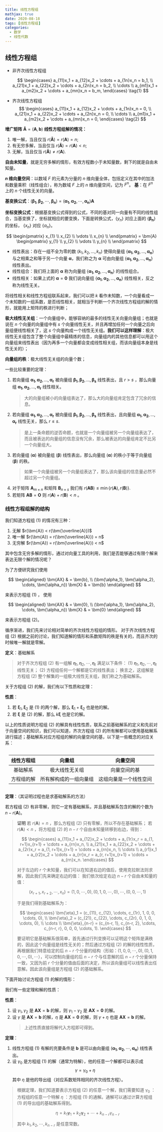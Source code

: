 ```yaml
---
title: 线性方程组
mathjax: true
date: 2020-08-18
tags: [线性方程组]
categories:
  - 数学
  - 线性代数
---
```


<style>
.center {
  width: auto;
  display: table;
  margin-left: auto;
  margin-right: auto;
}
// 图片居中
img {
    position: relative;
    left: 50%;
    transform: translateX(-50%);
}
</style>

## 线性方程组

- 非齐次线性方程组

  $$
  \begin{cases}
    a_{11}x_1 + a_{12}x_2 + \cdots + a_{1n}x_n = b_1, \\
    a_{21}x_1 + a_{22}x_2 + \cdots + a_{2n}x_n = b_2, \\
    \cdots \\
    a_{m1}x_1 + a_{m2}x_2 + \cdots + a_{mn}x_n = b_m,
  \end{cases} \tag{1}
  $$

- 齐次线性方程组
  $$
  \begin{cases}
    a_{11}x_1 + a_{12}x_2 + \cdots + a_{1n}x_n = 0, \\
    a_{21}x_1 + a_{22}x_2 + \cdots + a_{2n}x_n = 0, \\
    \cdots \\
    a_{m1}x_1 + a_{m2}x_2 + \cdots + a_{mn}x_n = 0,
   \end{cases} \tag{2}
  $$

**增广矩阵** $\bm{\tilde{A}} = (\bm{A}, \bm{b})$
**线性方程组解的情况：**

1. 唯一解，当且仅当 $r(\bm{\tilde{A}}) = r(\bm{A}) = n$;
2. 有无穷多解，当且仅当 $r(\bm{\tilde{A}}) = r(\bm{A}) \lt n$;
3. 无解，当且仅当 $r(\bm{\tilde{A}}) \neq r(\bm{A})$.

**自由未知量**，就是无穷多解的情形，有效方程数小于未知量数，剩下的就是自由未知量。

**$n$ 维向量空间**：以数域 $F$ 的元素为分量的 $n$ 维向量全体，包括定义在其中的加法和数量乘积（线性组合），称为数域 $F$ 上的 $n$ 维向量空间，记为 $F^n$。
**基**：在 $F^n$ 上的 $n$ 个线性无关的向量。

**基变换公式**：$(\bm{\beta_1}, \bm{\beta_2}, \cdots, \bm{\beta_n}) = (\bm{\alpha_1}, \bm{\alpha_2}, \cdots, \bm{\alpha_n}) \bm{A}$

**坐标变换公式**：根据基变换公式得到的公式，不同的基对同一向量有不同的线性组合，当基变换了，坐标就相应的要变换，下面是转换公式，$\{y_n\}$ 对应上面的 $\{\bm{\beta_n}\}$ 的坐标， $\{x_n\}$ 对应 $\{\alpha_n\}$。

$$
\begin{pmatrix}
x_{1} \\
x_{2} \\
\vdots \\
x_{n} \\
\end{pmatrix} =
\bm{A}
\begin{pmatrix}
y_{1} \\
y_{2} \\
\vdots \\
y_{n} \\
\end{pmatrix}
$$

- 线性表出：存在一组不全为零的数 $(k_1, k_2, \dots, k_n)$ 使得向量组 $\{\bm{\alpha_1}, \bm{\alpha_2}, \dots, \bm{\alpha_n}\}$ 与之相乘之和等于另一个向量 $\bm{\alpha}$，我们称之为 $\bm{\alpha}$ 可由向量组 $\{\bm{\alpha_1}, \bm{\alpha_2}, \dots, \bm{\alpha_n}\}$ 线性表出。
- 线性组合：我们将上面的 $\bm{\alpha}$ 称为向量组 $\{\bm{\alpha_1}, \bm{\alpha_2}, \dots, \bm{\alpha_n}\}$ 的线性组合。
- 线性相关：如果上式的 $\bm{\alpha} = \bm{0}$ 我们说向量组 $\{\bm{\alpha_1}, \bm{\alpha_2}, \dots, \bm{\alpha_n}\}$ 线性相关，反之称为线性无关。

将线性相关和线性方程组联系起来，我们可以把 $k$ 看作未知数，一个向量看成一个未知数的一组系数，是否线性相关，就相当于判断一个齐次线性方程组的解的情形，就能用上矩阵的秩进行判断；

**极大线性无关组**：一个向量组中，能够容纳的最多的线性无关向量向量组；也就是说在 $n$ 个向量的向量组中有 $s$ 个向量线性无关，并且再增加任何一个向量之后向量组便线性相关了，这 $s$ 个向量构成一个线性无关组。**我们可以这样理解**：极大线性无关组包含了整个向量组中最精炼的信息，向量组内的其他信息都可以用这个向量组来线性表出（因为再多一个向量都会变成线性相关组，而该向量组本身是线性无关的）；

**向量组的秩**：极大线性无关组的向量个数；

一些比较重要的定理：

1. 若向量组 $\bm{\alpha_1}, \bm{\alpha_2}, \dots, \bm{\alpha_r}$ 被向量组 $\bm{\beta_1}, \bm{\beta_2}, \dots, \bm{\beta_s}$ 线性表出，且 $r \gt s$ ，那么向量组 $\bm{\alpha_1}, \bm{\alpha_2}, \dots, \bm{\alpha_r}$ 线性相关。
   > 大的向量组被小的向量组表达了，那么大的向量组肯定包含了冗余的信息。
2. 若向量组 $\bm{\alpha_1}, \bm{\alpha_2}, \dots, \bm{\alpha_r}$ 被向量组 $\bm{\beta_1}, \bm{\beta_2}, \dots, \bm{\beta_s}$ 线性表出，且向量组 $\bm{\alpha_1}, \bm{\alpha_2}, \dots, \bm{\alpha_r}$ 线性无关，那么 $r \leqslant s$.
   > 是上一条命题的逆否命题，也就是一个向量组被另一个向量组表达了，而且被表达的向量组的信息没有冗余，那么被表达的向量组肯定不比另一个向量组大。
3. 若向量组 $(\bm{\alpha})$ 被向量组 $(\bm{\beta})$ 线性表出，那么向量组 $(\bm{\alpha})$ 的秩小于等于向量组 $(\bm{\beta})$ 的秩。
   > 如果一个向量组被另一个向量组表达了，那么该向量组的信息量必然不超过另一个向量组。
4. 对于矩阵 $\bm{A}_{m \times n}$ 和矩阵 $\bm{B}_{n \times s}$ 我们有 $r(\bm{AB}) \leqslant \min \{r(\bm{A}), r(\bm{B})\}$.
5. 若矩阵 $\bm{A}\bm{B} = \bm{O}$ 则 $r(\bm{A}) + r(\bm{B}) \lt n$ 。

### 线性方程组解的结构

我们知道方程组 $(1)$ 的情况有三种：

1. 无解 $r(\bm{A}) < r(\bm{\overline{A}})$
2. 唯一解 $r(\bm{A}) = r(\bm{\overline{A}}) = n$
3. 无穷解 $r(\bm{A}) = r(\bm{\overline{A}}) < n$

其中包含无穷多解的情形，通过对向量工具的利用，我们是否能够通过有限个解来表达无限个解的情况呢？

为了方便研究我们使用

$$
\begin{aligned}
\bm{AX} & = \bm{b}, \\
(\bm{\alpha_1}, \bm{\alpha_2}, \cdots, \bm{\alpha_n}) \bm{X} & = \bm{b}
\end{aligned}
$$

来表示方程组 $(1)$ ，
使用

$$
\begin{aligned}
\bm{AX} & = \bm{0}, \\
(\bm{\alpha_1}, \bm{\alpha_2}, \cdots, \bm{\alpha_n}) \bm{X} & = \bm{0}
\end{aligned}
$$

来表示方程组 $(2)$。

循序渐进，我们先来讨论相对简单的齐次线性方程组的情形。
对于齐次线性方程组 $(2)$ 根据之前的讨论，我们知道解的情形和系数矩阵的秩是有关的，而且齐次的时候唯一解就是零解。

**定义**：基础解系

> 对于齐次方程组 $(2)$ 有一组解 $\bm{\eta}_1, \bm{\eta}_2, \cdots, \bm{\eta}_t$ 满足以下条件：
> $(1)$ $\bm{\eta}_1, \bm{\eta}_2, \cdots, \bm{\eta}_t$ 线性无关；
> $(2)$ 方程组任何一个解都是它的线性表出；
> 换言之，这组解是方程组 $(2)$ 整个解集的一组极大线性无关组，我们称之为基础解系。

关于方程组 $(2)$ 的解，我们有以下性质和定理：

**性质**：

1. 若 $\bm{\xi}_1, \bm{\xi}_2$ 是 $(1)$ 的两个解，那么 $\bm{\xi}_1 + \bm{\xi}_2$ 也是他的解。
2. 若 $\bm{\xi}$ 是 $(2)$ 的解，那么 $k\bm{\xi}$ 也是它的解。

以上的性质说明方程组 $(2)$ 的解具有线性性质，联系之前基础解系的定义和先前对于向量空间的知识，我们可以知道，齐次方程组 $(2)$ 的所有解都可以使用基础解系进行描述；基础解系对应方程组的解的向量空间的基，以下是一些概念的对应关系：

<div class="center">

| 线性方程组 |         向量组         |        向量空间        |
| :--------: | :--------------------: | :--------------------: |
|  基础解系  |     极大线性无关组     |      向量空间的基      |
| 方程组的解 | 所有解构成的一组向量组 | 这组向量是一个线性空间 |

</div>

**定理**：（其证明过程也是求基础解系的方法）

若方程组 $(2)$ 有非零解，则它一定有基础解系，并且基础解系包含的解的个数为 $n - r(\bm{A})$。

> **证明**
> 若 $r(\bm{A}) = n$ ，那么方程组 $(2)$ 只有零解，所以不存在基础解系；
> 若 $r(\bm{A}) < n$ ，将方程组 $(2)$ 的 $n - r$ 个自由未知量转移到右边，得到：
>
> $$
> \begin{cases}
> a_{11}x_1 + a_{12}x_2 + \cdots + a_{1r}x_r = a_{1, r+1}x_{r+1} + \cdots + a_{rn}x_n, \\
> a_{21}x_1 + a_{22}x_2 + \cdots + a_{2r}x_r = a_{1, r+1}x_{r+1} + \cdots + a_{rn}x_n, \\
> \cdots \\
> a_{r1}x_1 + a_{r2}x_2 + \cdots + a_{rr}x_r = a_{r, r+1}x_{r+1} + \cdots + a_{rn}x_n.
> \end{cases}
> $$
>
> 对于左边的 $r$ 个未知量，我们可以在知道右边的值后，使用克拉默法则求解，因此我们先来确定右边的值：
> 我们依次给定右边 $n - r$ 个自由未知量的值：
>
> $$
> (x_{r+1}, x_{r+2}, \cdots, x_{n}) = (1, 0, \cdots, 0), (0, 1, 0, \cdots, 0), \cdots, (0, 0, \cdots, 1)
> $$
>
> 于是我们得到基础解系为：
>
> $$
> \begin{cases}
> \bm{\eta}_1 = (c_{11}, c_{12}, \cdots, c_{1r}, 1, 0, 0, \cdots, 0), \\
> \bm{\eta}_2 = (c_{21}, c_{22}, \cdots, c_{2r}, 0, 1, 0, \cdots, 0), \\
> \cdots \\
> \bm{\eta}_{n-r} = (c_{n-r, 1}, c_{n-r, 2}, \cdots, c_{n-r, r}, 0, 0, 0, \cdots, 1).
> \end{cases}
> $$
>
> 要证明它是基础解系很简单，首先通过行列变换可以证明这个矩阵是满秩的，因此这个向量组是线性无关的；然后通过方程组 $(2)$ 的解的线性性质，再根据我们特意给定的后 $n - r$ 个分量的结构（形如：$(1, 0, 0, \cdots, 0), (0, 1, 0, \cdots, 0), \cdots$），可以控制向量组的后 $n - r$ 个与任意解的后 $n - r$ 个分量保持一致，又因为前 $r$ 个分量的值由后面的决定，所以该向量组可以线性表出任意解。因此该向量组是方程组 $(2)$ 的基础解系。

下面开始讨论方程组 $(1)$ 的解的情形：

我们有一些定理和解的性质：

**性质**：

1. 设 $\gamma_1, \gamma_2$ 是 $\bm{AX} = \bm{b}$ 的解，则 $\gamma_1 - \gamma_2$ 是 $\bm{AX} = \bm{0}$ 的解。
2. 设 $\gamma$ 是 $\bm{AX} = \bm{b}$ 的解，$\eta$ 是 $\bm{AX} = \bm{0}$ 的解，则 $\gamma + \eta$ 也是 $\bm{AX} = \bm{b}$ 的解。
   > 上述性质直接将解代入方程即可得到。

**定理**：

1. 线性方程组 $(1)$ 有解的充要条件是 $\bm{b}$ 是可以由向量组 $(\bm{\alpha_1}, \bm{\alpha_2}, \cdots, \bm{\alpha_n})$ 线性表出。
2. 设 $\gamma_0$ 是方程组 $(1)$ 的解（通常为特解），他的任意一个解都可以表示成
   $$\gamma = \gamma_0 + \eta$$
   其中 $\eta$ 是他的导出组（对应系数矩阵相同的齐次线性方程）。

> 根据定理，我们知道要表示方程组 $(2)$ 的任意一个解，我们需要知道
> $\gamma_0$ ：方程组的任意一个特解
> $\eta$ ：方程组 $(1)$ 的通解。通解可以通过计算方程组 $(1)$ 的导出组的基础解系得到。
>
> $$
> \eta = k_1 \bm{\gamma}_{1} + k_2 \bm{\gamma}_{2} + \cdots + k_{n-r} \gamma_{n-r}
> $$
>
> 其中 $k_1, k_2, \cdots, k_{n-r}$ 是任意常数。
